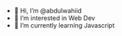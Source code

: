 - 👋 Hi, I’m @abdulwahiid
- 👀 I’m interested in Web Dev
- 🌱 I’m currently learning Javascript


<!---
abdulwahiid08/abdulwahiid08 is a ✨ special ✨ repository because its `README.md` (this file) appears on your GitHub profile.
You can click the Preview link to take a look at your changes.
--->
